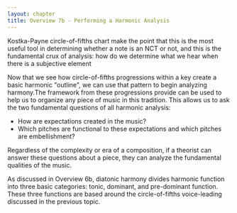 ```yaml
---
layout: chapter
title: Overview 7b - Performing a Harmonic Analysis
---
```


Kostka-Payne circle-of-fifths chart
make the point that this is the most useful tool in determining whether a note is an NCT or not, and this is the fundamental crux of analysis: how do we determine what we hear when there is a subjective element

Now that we see how circle-of-fifths progressions within a key create a basic harmonic "outline", we can use that pattern to begin analyzing harmony.The framework from these progressions provide can be used to help us to organize any piece of music in this tradition. This allows us to ask the two fundamental questions of all harmonic analysis: 
- How are expectations created in the music?
- Which pitches are functional to these expectations and which pitches are embellishment?

Regardless of the complexity or era of a composition, if a theorist can answer these questions about a piece, they can analyze the fundamental qualities of the music.

As discussed in Overview 6b, diatonic harmony divides harmonic function into three basic categories: tonic, dominant, and pre-dominant function. These three functions are based around the circle-of-fifths voice-leading discussed in the previous topic.
